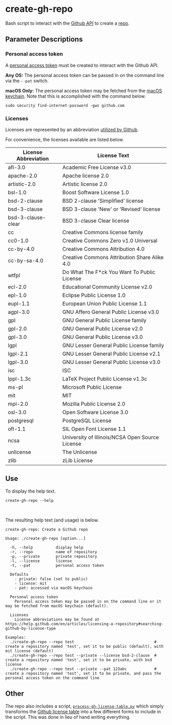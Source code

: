 # create-gh-repo

Bash script to interact with the [Github API](https://developer.github.com/v3/) to create a [repo](https://developer.github.com/v3/repos/).

## Parameter Descriptions

### Personal access token

A [personal access token](https://help.github.com/en/articles/creating-a-personal-access-token-for-the-command-line) must be created to interact with the Github API.

**Any OS:**
The personal access token can be passed in on the command line via the `--pat` switch.

**macOS Only:**
The personal access token may be fetched from the [macOS keychain](https://support.apple.com/en-gb/guide/keychain-access/kyca1083/mac). Note that this is accomplished with the command below.

```
sudo security find-internet-password -gws github.com
```

### Licenses

Licenses are represented by an abbreviation [utilized by Github](https://help.github.com/en/articles/licensing-a-repository#searching-github-by-license-type).

For convenience, the licenses available are listed below.

| License Abbreviation | License Text                                    |
| -------------------- | ----------------------------------------------- |
| afl-3.0              | Academic Free License v3.0                      |
| apache-2.0           | Apache license 2.0                              |
| artistic-2.0         | Artistic license 2.0                            |
| bsl-1.0              | Boost Software License 1.0                      |
| bsd-2-clause         | BSD 2-clause 'Simplified' license               |
| bsd-3-clause         | BSD 3-clause 'New' or 'Revised' license         |
| bsd-3-clause-clear   | BSD 3-clause Clear license                      |
| cc                   | Creative Commons license family                 |
| cc0-1.0              | Creative Commons Zero v1.0 Universal            |
| cc-by-4.0            | Creative Commons Attribution 4.0                |
| cc-by-sa-4.0         | Creative Commons Attribution Share Alike 4.0    |
| wtfpl                | Do What The F\*ck You Want To Public License    |
| ecl-2.0              | Educational Community License v2.0              |
| epl-1.0              | Eclipse Public License 1.0                      |
| eupl-1.1             | European Union Public License 1.1               |
| agpl-3.0             | GNU Affero General Public License v3.0          |
| gpl                  | GNU General Public License family               |
| gpl-2.0              | GNU General Public License v2.0                 |
| gpl-3.0              | GNU General Public License v3.0                 |
| lgpl                 | GNU Lesser General Public License family        |
| lgpl-2.1             | GNU Lesser General Public License v2.1          |
| lgpl-3.0             | GNU Lesser General Public License v3.0          |
| isc                  | ISC                                             |
| lppl-1.3c            | LaTeX Project Public License v1.3c              |
| ms-pl                | Microsoft Public License                        |
| mit                  | MIT                                             |
| mpl-2.0              | Mozilla Public License 2.0                      |
| osl-3.0              | Open Software License 3.0                       |
| postgresql           | PostgreSQL License                              |
| ofl-1.1              | SIL Open Font License 1.1                       |
| ncsa                 | University of Illinois/NCSA Open Source License |
| unlicense            | The Unlicense                                   |
| zlib                 | zLib License                                    |

## Use

To display the help text.

```
create-gh-repo --help
```

<br/>

The resulting help text (and usage) is below.

```
create-gh-repo: Create a Github repo

Usage: ./create-gh-repo [option...]

  -h, --help          display help
  -r, --repo          name of repository
  -p, --private       private repository
  -l, --license       license
  -t, --pat           personal access token

  Defaults
    - private: false (set to public)
    - license: mit
    - pat: accessed via macOS keychain

  Personal access token
    Personal access token may be passed in on the command line or it may be fetched from macOS keychain (default).

  Licenses
    License abbreviations may be found at https://help.github.com/en/articles/licensing-a-repository#searching-github-by-license-type

Examples:
  ./create-gh-repo --repo test                                   # create a repository named 'test', set it to be public (default), with mit license (default)
  ./create-gh-repo --repo test --private --license bsd-2-clause  # create a repository named 'test', set it to be private, with bsd license
  ./create-gh-repo --repo test --private --pat 123abc            # create a repository named 'test', set it to be private, and pass the personal access token on the command line
```

## Other

The repo also includes a script, [`process-gh-license-table.py`](https://github.com/curtisalexander/create-gh-repo/blob/master/utility/process-gh-license-table.py) which simply transforms the [Github license table](https://help.github.com/en/articles/licensing-a-repository#searching-github-by-license-type) into a few different forms to include in the script. This was done in lieu of hand writing everything.
